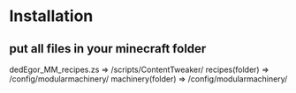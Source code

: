 # Installation

## put all files in your minecraft folder


dedEgor_MM_recipes.zs => /scripts/ContentTweaker/
recipes(folder) => /config/modularmachinery/
machinery(folder) => /config/modularmachinery/
